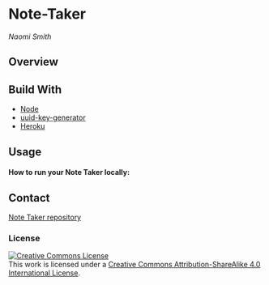 # Note-Taker

_Naomi Smith_

## Overview

<p><p>

## Build With

- [Node](https://www.codecademy.com/articles/what-is-node)
- [uuid-key-generator](https://www.heroku.com/)
- [Heroku](https://www.codecademy.com/articles/what-is-node)

## Usage

#### How to run your Note Taker locally:

<!-- >
- Download the Repo as ZIP file or clone it locally
- Open the repo folder to your favorite code editor
install the dependency
- run node server.js or nodemon server.js in your terminal
- open browser and paste the following url http://localhost:3001 -->

<!-- screenshot or demo screencastify -->
<!-- [code refactor screenshot](assets/images/Portfolio1.png) -->

## Contact

[Note Taker repository](https://github.com/smithnaomi/Note-Taker)

### License

<a rel="license" href="http://creativecommons.org/licenses/by-sa/4.0/"><img alt="Creative Commons License" style="border-width:0" src="https://i.creativecommons.org/l/by-sa/4.0/88x31.png" /></a><br />This work is licensed under a <a rel="license" href="http://creativecommons.org/licenses/by-sa/4.0/">Creative Commons Attribution-ShareAlike 4.0 International License</a>.
